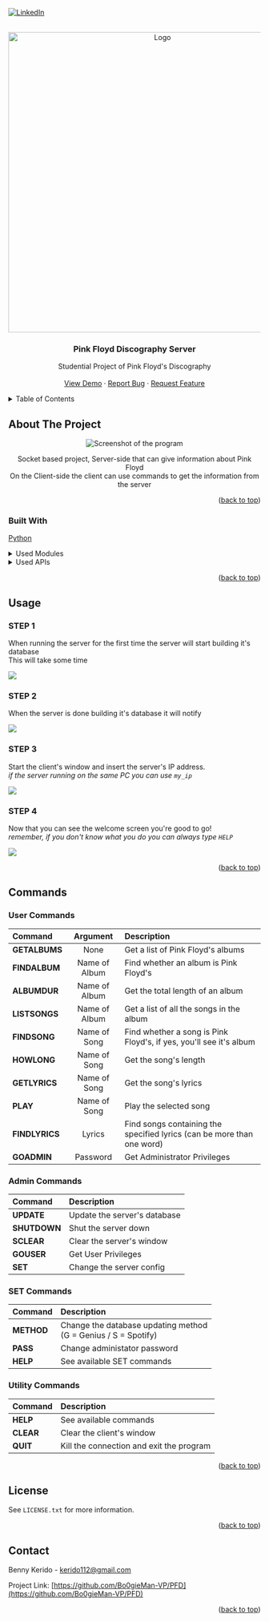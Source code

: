<!-- PROJECT SHIELDS -->
<!--
*** I'm using markdown "reference style" links for readability.
*** Reference links are enclosed in brackets [ ] instead of parentheses ( ).
*** See the bottom of this document for the declaration of the reference variables
*** for contributors-url, forks-url, etc. This is an optional, concise syntax you may use.
*** https://www.markdownguide.org/basic-syntax/#reference-style-links
-->
[![LinkedIn][linkedin-shield]][linkedin-url]



<!-- PROJECT LOGO -->
<br />
<div align="center">
  <a href="https://github.com/Bo0gieMan-VP/PFD">
    <img src="images/logo.png" alt="Logo" width="600" height="auto">
  </a>

<h3 align="center">Pink Floyd Discography Server</h3>

  <p align="center">
    Studential Project of Pink Floyd's Discography
    <br />
    <br />
    <a href="https://github.com/Bo0gieMan-VP/PFD">View Demo</a>
    ·
    <a href="https://github.com/Bo0gieMan-VP/PFD/issues">Report Bug</a>
    ·
    <a href="https://github.com/Bo0gieMan-VP/PFD/issues">Request Feature</a>
  </p>
</div>



<!-- TABLE OF CONTENTS -->
<details>
  <summary>Table of Contents</summary>
  <ol>
    <li>
      <a href="#about-the-project">About The Project</a>
      <ul>
        <li><a href="#built-with">Built With</a></li>
      </ul>
    </li>
    <li><a href="#usage">Usage</a></li>
    <li><a href="#commands">Commands</a></li>
    <li><a href="#license">License</a></li>
    <li><a href="#contact">Contact</a></li>
  </ol>
</details>



<!-- ABOUT THE PROJECT -->
## About The Project
<div align="center">
  <img src="images/client-screen.jpg" alt="Screenshot of the program">

Socket based project, Server-side that can give information about Pink Floyd <br />
On the Client-side the client can use commands to get the information from the server<br />
</div>

<p align="right">(<a href="#top">back to top</a>)</p>



### Built With

[Python](https://www.python.org/)
<details>
  <summary>Used Modules</summary>
  <ol>
    <li><a href="https://docs.python-requests.org/en/latest/">Requests</a></li>
    <li><a href="https://spotipy.readthedocs.io/en/2.19.0/">Spotipy</a></li>
    <li><a href="https://pypi.org/project/lyricsgenius/">LyricsGenius</a></li>
  </ol>
</details>
<details>
  <summary>Used APIs</summary>
  <ol>
    <li>Spotify</li>
    <li>Genius</li>
    <li>YouTube Data</li>
  </ol>
</details>


<p align="right">(<a href="#top">back to top</a>)</p>


<!-- USAGE EXAMPLES -->
## Usage

### STEP 1
When running the server for the first time the server will start building it's database<br />
This will take some time

<img src="images/step-1.jpg">

### STEP 2
When the server is done building it's database it will notify

<img src="images/step-2.jpg">

### STEP 3
Start the client's window and insert the server's IP address.<br />
_if the server running on the same PC you can use `my_ip`_

<img src="images/step-3.jpg">

### STEP 4
Now that you can see the welcome screen you're good to go!<br />
_remember, if you don't know what you do you can always type `HELP`_

<img src="images/step-4.jpg">

<p align="right">(<a href="#top">back to top</a>)</p>

<!-- COMMANDS -->
## Commands

### User Commands
| Command   |   Argument   |   Description   |
|:----------|:------------:|:----------------|
| **GETALBUMS** |  None| Get a list of Pink Floyd's albums|
| **FINDALBUM** | Name of Album | Find whether an album is Pink Floyd's |
| **ALBUMDUR** | Name of Album | Get the total length of an album |
| **LISTSONGS** | Name of Album | Get a list of all the songs in the album |
| **FINDSONG** | Name of Song | Find whether a song is Pink Floyd's, if yes, you'll see it's album |
| **HOWLONG** | Name of Song | Get the song's length |
| **GETLYRICS** | Name of Song | Get the song's lyrics |
| **PLAY** | Name of Song | Play the selected song |
| **FINDLYRICS** | Lyrics | Find songs containing the specified lyrics (can be more than one word) |
| **GOADMIN** | Password | Get Administrator Privileges |


### Admin Commands
| Command   |   Description   |
|:----------|:----------------|
| **UPDATE** | Update the server's database |
| **SHUTDOWN** | Shut the server down |
| **SCLEAR** | Clear the server's window |
| **GOUSER** | Get User Privileges |
| **SET** | Change the server config |

### SET Commands
| Command   |   Description   |
|:----------|:----------------|
| **METHOD** | Change the database updating method<br>(G = Genius / S = Spotify) |
| **PASS** | Change administator password |
| **HELP** | See available SET commands |


### Utility Commands
| Command   |   Description   |
|:----------|:----------------|
| **HELP** | See available commands |
| **CLEAR** | Clear the client's window |
| **QUIT** | Kill the connection and exit the program |

<p align="right">(<a href="#top">back to top</a>)</p>

<!-- LICENSE -->
## License

See `LICENSE.txt` for more information.

<p align="right">(<a href="#top">back to top</a>)</p>



<!-- CONTACT -->
## Contact

Benny Kerido - kerido112@gmail.com

Project Link: [https://github.com/Bo0gieMan-VP/PFD](https://github.com/Bo0gieMan-VP/PFD)

<p align="right">(<a href="#top">back to top</a>)</p>



<!-- MARKDOWN LINKS & IMAGES -->
<!-- https://www.markdownguide.org/basic-syntax/#reference-style-links -->
[contributors-shield]: https://img.shields.io/github/contributors/Bo0gieMan-VP/PFD.svg?style=for-the-badge
[contributors-url]: https://github.com/Bo0gieMan-VP/PFD/graphs/contributors
[forks-shield]: https://img.shields.io/github/forks/Bo0gieMan-VP/PFD.svg?style=for-the-badge
[forks-url]: https://github.com/Bo0gieMan-VP/PFD/network/members
[stars-shield]: https://img.shields.io/github/stars/Bo0gieMan-VP/PFD.svg?style=for-the-badge
[stars-url]: https://github.com/Bo0gieMan-VP/PFD/stargazers
[issues-shield]: https://img.shields.io/github/issues/Bo0gieMan-VP/PFD.svg?style=for-the-badge
[issues-url]: https://github.com/Bo0gieMan-VP/PFD/issues
[license-shield]: https://img.shields.io/github/license/Bo0gieMan-VP/PFD.svg?style=for-the-badge
[license-url]: https://github.com/Bo0gieMan-VP/PFD/blob/master/LICENSE.txt
[linkedin-shield]: https://img.shields.io/badge/-LinkedIn-black.svg?style=for-the-badge&logo=linkedin&colorB=555
[linkedin-url]: https://www.linkedin.com/in/bennykerido/
[product-screenshot]: images/client-screen.jpg
